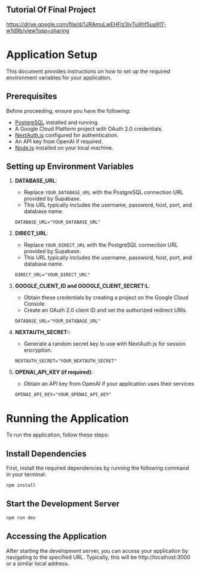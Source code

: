 ## Tutorial Of Final Project
https://drive.google.com/file/d/1JRAmuLwEHFlz3ivTuXhf5uaXtT-w1d9b/view?usp=sharing

# Application Setup

This document provides instructions on how to set up the required environment variables for your application.

## Prerequisites

Before proceeding, ensure you have the following:

- [PostgreSQL](https://www.postgresql.org/) installed and running.
- A Google Cloud Platform project with OAuth 2.0 credentials.
- [NextAuth.js](https://next-auth.js.org/) configured for authentication.
- An API key from OpenAI if required.
- [Node.js](https://nodejs.org/) installed on your local machine.

## Setting up Environment Variables

1. **DATABASE_URL**: 
   - Replace `YOUR_DATABASE_URL` with the PostgreSQL connection URL provided by Supabase.
   - This URL typically includes the username, password, host, port, and database name.
   ```plaintext
   DATABASE_URL="YOUR_DATABASE_URL"
   ```

2. **DIRECT_URL**: 
   - Replace `YOUR_DIRECT_URL` with the PostgreSQL connection URL provided by Supabase.
   - This URL typically includes the username, password, host, port, and database name.
   ```plaintext
   DIRECT_URL="YOUR_DIRECT_URL"
   ```

3. **GOOGLE_CLIENT_ID and GOOGLE_CLIENT_SECRET:L**: 
   - Obtain these credentials by creating a project on the Google Cloud Console.
   - Create an OAuth 2.0 client ID and set the authorized redirect URIs.
   ```plaintext
   DATABASE_URL="YOUR_DATABASE_URL"
   ```

4. **NEXTAUTH_SECRET:**: 
   - Generate a random secret key to use with NextAuth.js for session encryption.
   ```plaintext
   NEXTAUTH_SECRET="YOUR_NEXTAUTH_SECRET"
   ```

5. **OPENAI_API_KEY (if required)**: 
   - Obtain an API key from OpenAI if your application uses their services
   ```plaintext
   OPENAI_API_KEY="YOUR_OPENAI_API_KEY"
   ```


# Running the Application

To run the application, follow these steps:

## Install Dependencies

First, install the required dependencies by running the following command in your terminal:

```bash
npm install
```

## Start the Development Server

```bash
npm run dev
```

## Accessing the Application
After starting the development server, you can access your application by navigating to the specified URL. Typically, this will be http://localhost:3000 or a similar local address.


